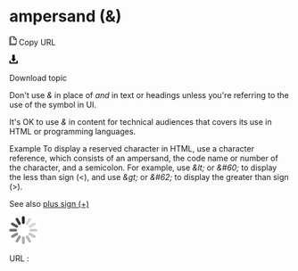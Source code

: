 # ampersand (&)

![Copy URL](media/ampersand/Copy.png)
Copy URL

![Download](media/ampersand/Download.png)

Download topic

Don't use *&* in place of *and* in text or headings unless you're referring to the use of the symbol in UI.

It's OK to use *&* in content for technical audiences that covers its use in HTML or programming languages. 

Example
To display
a reserved character in HTML, use a character reference, which consists
of an ampersand, the code name or number of the character, and a
semicolon. For example, use *\&lt;* or *&\#60;* to display the less than sign (\<), and use *\&gt;* or *&\#62;* to display the greater than sign (\>).

See also [plus sign (+)](https://worldready.cloudapp.net/Styleguide/Read?id=2700&topicid=35249)

![In progress](media/ampersand/activity-large.gif)

URL :
